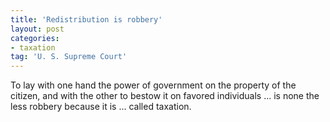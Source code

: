 ```yaml
---
title: 'Redistribution is robbery'
layout: post
categories:
- taxation
tag: 'U. S. Supreme Court'
---
```


To lay with one hand the power of government on the property of the citizen, and with the other to bestow it on favored individuals ... is none the less robbery because it is ... called taxation.